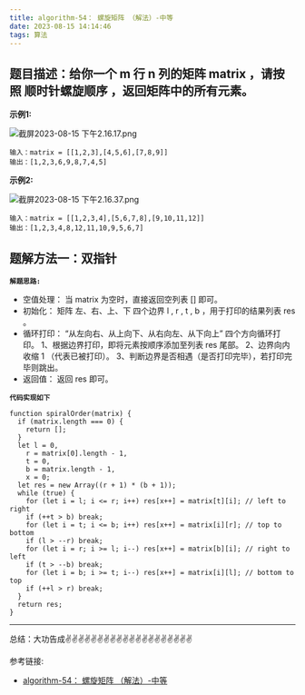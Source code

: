 ```yaml
---
title: algorithm-54： 螺旋矩阵 （解法）-中等
date: 2023-08-15 14:14:46
tags: 算法
---
```

<meta name="referrer" content="no-referrer"/>


## 题目描述：给你一个 m 行 n 列的矩阵 matrix ，请按照 顺时针螺旋顺序 ，返回矩阵中的所有元素。


**示例1:**

![截屏2023-08-15 下午2.16.17.png](https://upload-images.jianshu.io/upload_images/11846892-7d51177b3bca5e8c.png?imageMogr2/auto-orient/strip%7CimageView2/2/w/1240)




```
输入：matrix = [[1,2,3],[4,5,6],[7,8,9]]
输出：[1,2,3,6,9,8,7,4,5]
```

**示例2:**

![截屏2023-08-15 下午2.16.37.png](https://upload-images.jianshu.io/upload_images/11846892-ffba3732984c36f9.png?imageMogr2/auto-orient/strip%7CimageView2/2/w/1240)

```
输入：matrix = [[1,2,3,4],[5,6,7,8],[9,10,11,12]]
输出：[1,2,3,4,8,12,11,10,9,5,6,7]
```



## 题解方法一：双指针

**`解题思路:`**

* 空值处理： 当 matrix 为空时，直接返回空列表 [] 即可。
* 初始化： 矩阵 左、右、上、下 四个边界 l , r , t , b ，用于打印的结果列表 res 。
* 循环打印： “从左向右、从上向下、从右向左、从下向上” 四个方向循环打印。
    1、根据边界打印，即将元素按顺序添加至列表 res 尾部。
    2、边界向内收缩 1 （代表已被打印）。
    3、判断边界是否相遇（是否打印完毕），若打印完毕则跳出。
* 返回值： 返回 res 即可。

**`代码实现如下`**
```
function spiralOrder(matrix) {
  if (matrix.length === 0) {
    return [];
  }
  let l = 0,
    r = matrix[0].length - 1,
    t = 0,
    b = matrix.length - 1,
    x = 0;
  let res = new Array((r + 1) * (b + 1));
  while (true) {
    for (let i = l; i <= r; i++) res[x++] = matrix[t][i]; // left to right
    if (++t > b) break;
    for (let i = t; i <= b; i++) res[x++] = matrix[i][r]; // top to bottom
    if (l > --r) break;
    for (let i = r; i >= l; i--) res[x++] = matrix[b][i]; // right to left
    if (t > --b) break;
    for (let i = b; i >= t; i--) res[x++] = matrix[i][l]; // bottom to top
    if (++l > r) break;
  }
  return res;
}
```
 ---
总结：大功告成✌️✌️✌️✌️✌️✌️✌️✌️✌️✌️✌️✌️✌️✌️✌️✌️✌️✌️✌️✌️

参考链接:

* [algorithm-54： 螺旋矩阵 （解法）-中等](https://leetcode.cn/problems/spiral-matrix/submissions/)


